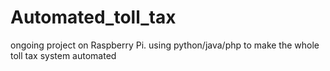 # Automated_toll_tax
ongoing project on Raspberry Pi. using python/java/php to make the whole toll tax system automated
